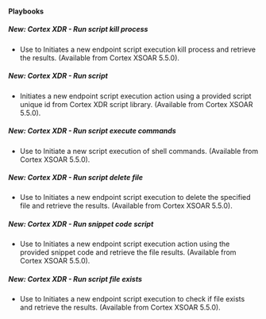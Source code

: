
#### Playbooks
##### New: Cortex XDR - Run script kill process
- Use to Initiates a new endpoint script execution kill process and retrieve the results. (Available from Cortex XSOAR 5.5.0).
##### New: Cortex XDR - Run script
- Initiates a new endpoint script execution action using a provided script unique id from Cortex XDR script library. (Available from Cortex XSOAR 5.5.0).
##### New: Cortex XDR - Run script execute commands
- Use to Initiate a new script execution of shell commands.  (Available from Cortex XSOAR 5.5.0).
##### New: Cortex XDR - Run script delete file
- Use to Initiates a new endpoint script execution to delete the specified file and retrieve the results. (Available from Cortex XSOAR 5.5.0).
##### New: Cortex XDR - Run snippet code script
- Use to Initiates a new endpoint script execution action using the provided snippet code and retrieve the file results.
 (Available from Cortex XSOAR 5.5.0).
##### New: Cortex XDR - Run script file exists
- Use to Initiates a new endpoint script execution to check if file exists and retrieve the results.
 (Available from Cortex XSOAR 5.5.0).
